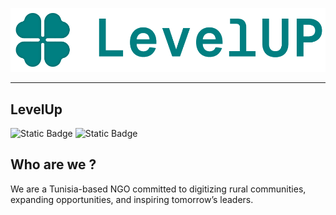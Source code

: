 ![Logo](/public/full_logo_sdg.png)


---

## LevelUp 
<img alt="Static Badge" src="https://img.shields.io/badge/Tunisia-darkred">

<img alt="Static Badge" src="https://img.shields.io/badge/version-0.0.1-gray">





## Who are we ?

We are a Tunisia-based NGO committed to digitizing rural communities, expanding opportunities, and inspiring tomorrow’s leaders.

